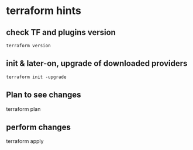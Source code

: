 # terraform hints

## check TF and plugins version
`terraform version`

## init & later-on, upgrade of downloaded providers
`terraform init -upgrade`

## Plan to see changes
terraform plan

## perform changes
terraform apply

